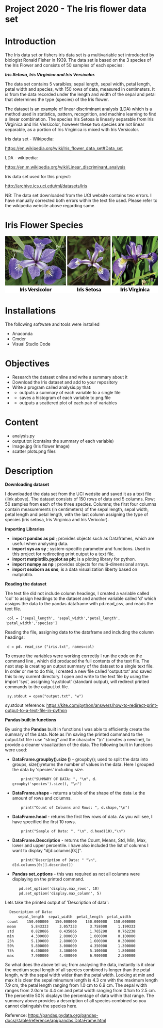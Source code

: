 # Project 2020 - The Iris flower data set 


# Introduction 

The Iris data set or fishers iris data set is a multivariable set introducted by biologist Ronald Fisher in 1939. The data set is based on the 3 species of the Iris Flower and consists of 50 samples of each species: 


***Iris Setosa, Iris Virginica and Iris Versicolor.*** 


The data set contains 5 varaibles; sepal length, sepal width, petal length, petal width and species, with 150 rows of data, measured in centimeters. It is from the data recorded under the length and width of the sepal and petal that determines the type (species) of the Iris flower.


The dataset is an example of linear discriminant analysis (LDA) which is a method used in statistics,  pattern, recognition, and machine learning to find a linear combination. The species Iris Setosa is linearly separable from Iris Virginica and Iris Versicolor, however these two species are not linear separable, as a portion of Iris Virginica is mixed with Iris Versicolor. 



Iris data set - Wikipedia:

https://en.wikipedia.org/wiki/Iris_flower_data_set#Data_set

LDA - wikipedia:

https://en.m.wikipedia.org/wiki/Linear_discriminant_analysis 


Iris data set used for this project: 

http://archive.ics.uci.edu/ml/datasets/Iris


NB: The data set downloaded from the UCI website contains two errors. I have manually corrected both errors within the text file used. Please refer to the wikipedia website above regarding same.  


# Iris Flower Species 
![](image.jpg)


 
# Installations 

The following software and tools were installed

- Anaconda
- Cmder
- Visual Studio Code

# Objectives 

- Research the dataset online and write a summary about it
- Download the Iris dataset and add to your repository
- Write a program called analysis.py that:
- - outputs a summary of each variable to a single file 
- - saves a histogram of each variable to png.file
- - outputs a scattered plot of each pair of variables 

# Content 

- analysis.py 
- output.txt (contains the summary of each variable)
- Image.jpg (Iris flower Image)
- scatter plots.png files 


# Description 

**Downloading dataset**

I downloaded the data set from the UCI wedsite and saved it as a text file (link above). The dataset consists of 150 rows of data and 5 columns. Row; 50 samples from each of the three species. Columns; the first four columns contain measurements (in centimeters) of the sepal length, sepal width, petal length and petal length, with the last column assigning the type of species (iris setosa, Iris Virginica and Iris Vericolor).

**Importing Libraries**

- **import pandas as pd** ; provides objects such as Dataframes, which are useful when analysing data.
- **import sys as sy** ; system-specific parameter and functions. Used in this project for redirecting print output to a text file. 
- **import matplotlib.pyplot as plt**; is a ploting library for python.
- **import numpy as np** ; provides objects for multi-dimensional arrays.
- **import seaborn as sns**; is a data visualization liberty based on matplotlib.

**Reading the dataset**

The text file did not include column headings, I created a variable called 'col' to assign headings to the dataset and another variable called 'd' which  assigns the data to the pandas dataframe with pd.read_csv, and reads the text file.

     col = ['sepal_length', 'sepal_width','petal_length', 'petal_width','species']

Reading the file, assigning data to the dataframe and including the column headings: 

     d = pd. read_csv ("iris.txt", names=col)

To ensure the variables were working correctly I run the code on the command line , which did produced the full contents of the text file. The next step is creating an output summary of the dataset to a single text file. In order or me to do this, I created a new file called 'output.txt' and saved this to my current directory. I open and write to the text file by using the import 'sys', assigning 'sy.stdout' (standard output), will redirect printed commands to the output.txt file. 

     sy.stdout = open("output.txt", "w")

sy.stdout reference: https://kite.com/python/answers/how-to-redirect-print-output-to-a-text-file-in-python 


**Pandas built in functions**

By using the **Pandas** built in functions I was able to efficiently create the summary of the data.
Note as I'm saving the printed command to the output.txt file i use "string" and the character "\n" (creates a newline), to provide a cleaner visualization of the data. The following built in functions were used: 

- **DataFrame.groupby().size ()** - groupby(); used to split the data into groups, size();returns the number of values in the data. Here I grouped the data by 'species' including size.

          print("SUMMARY OF DATA: ", "\n", d.    groupby('species').size(), "\n")

- **DataFrame.shape** - returns a tuble of the shape of the data i.e the amount of rows and columns.

          print("Count of Columns and Rows: ", d.shape,"\n")

- **DataFrame.head** - returns the first few rows of data. As you will see, I have specified the first 10 rows.

          print("Sample of Data: ", "\n", d.head(10),"\n")

- **DataFrame.Description** - returns the Count, Means, Std, Min, Max, lower and upper percentile. i have also included the list of columns I want to display "d[d.columns[0:]]".

          print("Description of Data: " "\n", d[d.columns[0:]].describe())

 - **Pandas set_options** - this was required as not all columns were displaying on the printed command.

          pd.set_option('display.max_rows', 10) 
          pd.set_option('display.max_column', 5)


Lets take the printed output of 'Description of data': 

      Description of Data: 
          sepal_length  sepal_width  petal_length  petal_width
     count    150.000000   150.000000    150.000000   150.000000
     mean       5.843333     3.057333      3.758000     1.199333
     std        0.828066     0.435866      1.765298     0.762238
     min        4.300000     2.000000      1.000000     0.100000
     25%        5.100000     2.800000      1.600000     0.300000
     50%        5.800000     3.000000      4.350000     1.300000
     75%        6.400000     3.300000      5.100000     1.800000
     max        7.900000     4.400000      6.900000     2.500000



So what does the above tell us; from analysing the data, instantly is it clear the medium sepal length of all species combined is longer than the petal length, with the sepal width wider than the petal width. Looking at min and max it is clear the sepal minumum length is 4.3 cm with the maximum length 7.9 cm, the petal length ranging from 1.0 cm to 6.9 cm. The sepal width ranges from 2.0cm to 4.4 cm and petal width ranging from 0.1cm to 2.5 cm. The percentile 50% displays the percentage of data within that range. The summary above provides a description of all species combined so you cannot distinguish the species here. 


 
 
Reference: https://pandas.pydata.org/pandas-docs/stable/reference/api/pandas.DataFrame.html 

























        





